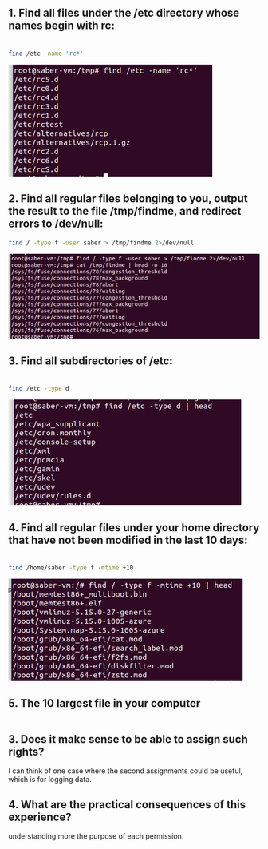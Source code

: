 ## 1. Find all files under the /etc directory whose names begin with rc:


```bash

find /etc -name 'rc*'
```
![Alt text](image.png)
## 2. Find all regular files belonging to you, output the result to the file /tmp/findme, and redirect errors to /dev/null:

```bash
find / -type f -user saber > /tmp/findme 2>/dev/null
```

![Alt text](image-1.png)
## 3. Find all subdirectories of /etc:


```bash

find /etc -type d
```

![Alt text](image-2.png)
## 4. Find all regular files under your home directory that have not been modified in the last 10 days:

```bash

find /home/saber -type f -mtime +10
```
![Alt text](image-3.png)
## 5. The 10 largest file in your computer
```bash


```

## 3. Does it make sense to be able to assign such rights?

I can think of one case where the second assignments could be useful, which is for logging data.

## 4. What are the practical consequences of this experience?

understanding more the purpose of each permission.